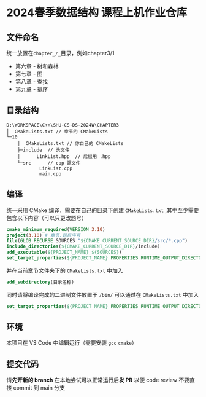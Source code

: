 # 2024春季数据结构 课程上机作业仓库

## 文件命名
统一放置在`chapter_/_`目录，例如chapter3/1

- 第六章 - 树和森林
- 第七章 - 图
- 第八章 - 查找
- 第九章 - 排序

## 目录结构
```
D:\WORKSPACE\C++\SHU-CS-DS-2024W\CHAPTER3
│  CMakeLists.txt // 章节的 CMakeLists
└─10
    │  CMakeLists.txt // 你自己的 CMakeLists
    ├─include  // 头文件
    │      LinkList.hpp  // 后缀用 .hpp
    └─src      // cpp 源文件
            LinkList.cpp
            main.cpp
```

## 编译
统一采用 CMake 编译，需要在自己的目录下创建 `CMakeLists.txt` ,其中至少需要包含以下内容（可以只更改题号）
```cmake
cmake_minimum_required(VERSION 3.10)
project(3.10) # 章节.题目序号
file(GLOB_RECURSE SOURCES "${CMAKE_CURRENT_SOURCE_DIR}/src/*.cpp")
include_directories(${CMAKE_CURRENT_SOURCE_DIR}/include)
add_executable(${PROJECT_NAME} ${SOURCES})
set_target_properties(${PROJECT_NAME} PROPERTIES RUNTIME_OUTPUT_DIRECTORY ${CMAKE_SOURCE_DIR}/bin)
```

并在当前章节文件夹下的 `CMakeLists.txt` 中加入 
```cmake
add_subdirectory(目录名称)
```
同时请将编译完成的二进制文件放置于 `/bin/`
可以通过在 `CMakeLists.txt` 中加入
```cmake
set_target_properties(${PROJECT_NAME} PROPERTIES RUNTIME_OUTPUT_DIRECTORY ${CMAKE_CURRENT_SOURCE_DIR}/bin)
```
## 环境
本项目在 VS Code 中编辑运行（需要安装 `gcc` `cmake`）

## 提交代码
请**先开新的 branch**
在本地尝试可以正常运行后**发 PR** 以便 code review
不要直接 commit 到 main 分支

